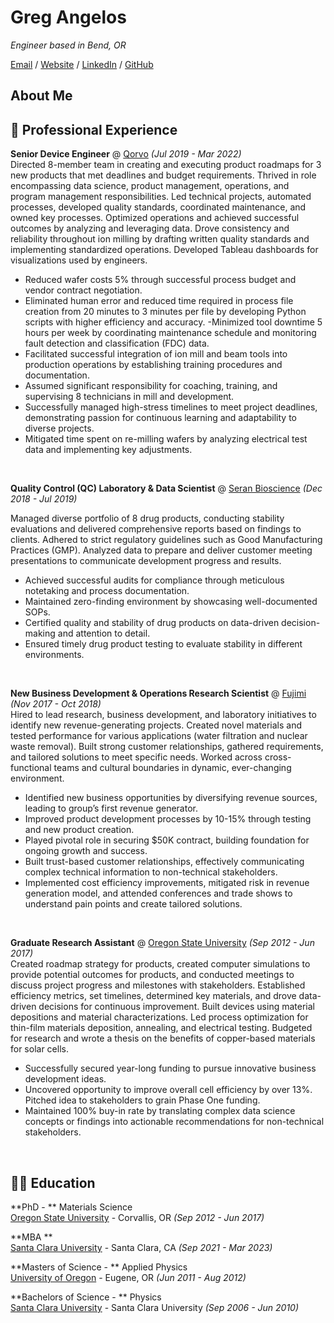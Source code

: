 # Greg Angelos

_Engineer based in Bend, OR_ <br>

[Email](mailto:gregangelos@gmail.com) / [Website]() / [LinkedIn](https://www.linkedin.com/in/greg-angelos/) / [GitHub](https://github.com/angelosg) 

##  About Me


## 🏢 Professional Experience

**Senior Device Engineer** @ [Qorvo](https://www.qorvo.com) _(Jul 2019 - Mar 2022)_ <br>
Directed 8-member team in creating and executing product roadmaps for 3 new products that met deadlines and budget requirements. Thrived in role encompassing data science, product management, operations, and program management responsibilities. Led technical projects, automated processes, developed quality standards, coordinated maintenance, and owned key processes. Optimized operations and achieved successful outcomes by analyzing and leveraging data. Drove consistency and reliability throughout ion milling by drafting written quality standards and implementing standardized operations. Developed Tableau dashboards for visualizations used by engineers.

  - Reduced wafer costs 5% through successful process budget and vendor contract negotiation. 
  - Eliminated human error and reduced time required in process file creation from 20 minutes to 3 minutes per file by developing Python scripts with higher  efficiency and accuracy. 
  -Minimized tool downtime 5 hours per week by coordinating maintenance schedule and monitoring fault detection and classification (FDC) data.
  - Facilitated successful integration of ion mill and beam tools into production operations by establishing training procedures and documentation. 
  - Assumed significant responsibility for coaching, training, and supervising 8 technicians in mill and development. 
  - Successfully managed high-stress timelines to meet project deadlines, demonstrating passion for continuous learning and adaptability to diverse projects.
  - Mitigated time spent on re-milling wafers by analyzing electrical test data and implementing key adjustments. 

<br>

**Quality Control (QC) Laboratory & Data Scientist** @ [Seran Bioscience](https://www.seranbio.com) _(Dec 2018 - Jul 2019)_ <br>

Managed diverse portfolio of 8 drug products, conducting stability evaluations and delivered comprehensive reports based on findings to clients. Adhered to strict regulatory guidelines such as Good Manufacturing Practices (GMP). Analyzed data to prepare and deliver customer meeting presentations to communicate development progress and results. 

  -	Achieved successful audits for compliance through meticulous notetaking and process documentation. 
  -	Maintained zero-finding environment by showcasing well-documented SOPs.
  - Certified quality and stability of drug products on data-driven decision-making and attention to detail. 
  - Ensured timely drug product testing to evaluate stability in different environments.

<br>

**New Business Development & Operations Research Scientist** @ [Fujimi](https://fujimico.com) _(Nov 2017 - Oct 2018)_ <br>
Hired to lead research, business development, and laboratory initiatives to identify new  revenue-generating projects. Created novel materials and tested performance for various applications (water filtration and nuclear waste removal). Built strong customer relationships, gathered requirements, and tailored solutions to meet specific needs. Worked across cross-functional teams and cultural boundaries in dynamic, ever-changing environment.  

  - Identified new business opportunities by diversifying revenue sources, leading to group’s first revenue generator. 
  - Improved product development processes by 10-15% through testing and new product creation. 
  - Played pivotal role in securing $50K contract, building foundation for ongoing growth and success.
  - Built trust-based customer relationships, effectively communicating complex technical information to non-technical stakeholders.
  - Implemented cost efficiency improvements, mitigated risk in revenue generation model, and attended conferences and trade shows to understand pain points and create tailored solutions.

<br>

**Graduate Research Assistant** @ [Oregon State University](https://oregonstate.edu) _(Sep 2012 - Jun 2017)_ <br>
Created roadmap strategy for products, created computer simulations to provide potential outcomes for products, and conducted meetings to discuss project progress and milestones with stakeholders. Established efficiency metrics, set timelines, determined key materials, and drove data-driven decisions for continuous improvement. Built devices using material depositions and material characterizations. Led process optimization for thin-film materials deposition, annealing, and electrical testing. Budgeted for research and wrote a thesis on the benefits of copper-based materials for solar cells. 

  - Successfully secured year-long funding to pursue innovative business development ideas.
  - Uncovered opportunity to improve overall cell efficiency by over 13%. Pitched idea to stakeholders to grain Phase One funding.
  - Maintained 100% buy-in rate by translating complex data science concepts or findings into actionable recommendations for non-technical stakeholders.

<br>



## 👨‍🎓 Education

**PhD - ** Materials Science<br>
[Oregon State University](https://www.oregonstate.edu) - Corvallis, OR _(Sep 2012 - Jun 2017)_ <br>

**MBA ** <br>
[Santa Clara University](https://www.scu.edu/) - Santa Clara, CA _(Sep 2021 - Mar 2023)_

**Masters of Science - ** Applied Physics<br>
[University of Oregon](https://www.uoregon.edu/) - Eugene, OR _(Jun 2011 - Aug 2012)_

**Bachelors of Science - ** Physics <br>
[Santa Clara University](https://www.scu.edu) - Santa Clara University _(Sep 2006 - Jun 2010)_


